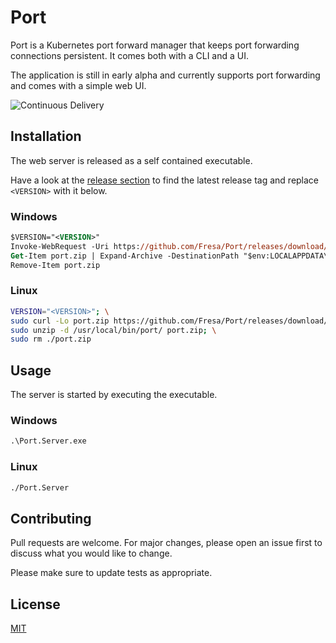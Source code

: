 # Port

Port is a Kubernetes port forward manager that keeps port forwarding connections persistent. 
It comes both with a CLI and a UI.

The application is still in early alpha and currently supports port forwarding and comes with a simple web UI.

![Continuous Delivery](https://github.com/Fresa/Port/workflows/Continuous%20Delivery/badge.svg)

## Installation
The web server is released as a self contained executable.

Have a look at the [release section](https://github.com/Fresa/Port/releases) to find the latest release tag and replace `<VERSION>` with it below.

### Windows
```ps
$VERSION="<VERSION>"
Invoke-WebRequest -Uri https://github.com/Fresa/Port/releases/download/$VERSION/port-$VERSION-win-x64.zip -O port.zip
Get-Item port.zip | Expand-Archive -DestinationPath "$env:LOCALAPPDATA\Port"
Remove-Item port.zip
```
### Linux
```bash
VERSION="<VERSION>"; \
sudo curl -Lo port.zip https://github.com/Fresa/Port/releases/download/$VERSION/port-$VERSION-linux-x64.zip; \
sudo unzip -d /usr/local/bin/port/ port.zip; \
sudo rm ./port.zip
```

## Usage
The server is started by executing the executable.

### Windows
```ps
.\Port.Server.exe
```
### Linux
```bash
./Port.Server
```

## Contributing
Pull requests are welcome. For major changes, please open an issue first to discuss what you would like to change.

Please make sure to update tests as appropriate.

## License
[MIT](https://github.com/Fresa/Port/blob/master/LICENSE)
